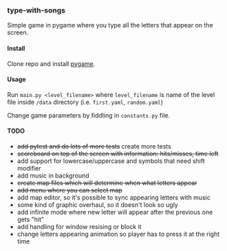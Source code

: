 ### type-with-songs

Simple game in pygame where you type all the letters that appear on the screen.

#### Install

Clone repo and install [pygame](https://www.pygame.org/wiki/GettingStarted).

#### Usage

Run `main.py <level_filename>` where `level_filename` is name of the level file inside `/data` directory (i.e. `first.yaml`, `random.yaml`)

Change game parameters by fiddling in `constants.py` file.

#### TODO

* ~~add pytest and do lots of more tests~~ create more tests
* ~~scoreboard on top of the screen with information: hits/misses, time left~~
* add support for lowercase/uppercase and symbols that need shift modifier
* add music in background
* ~~create map files which will determine when what letters appear~~
* ~~add menu where you can select map~~
* add map editor, so it's possible to sync appearing letters with music
* some kind of graphic overhaul, so it doesn't look so ugly
* add infinite mode where new letter will appear after the previous one gets "hit"
* add handling for window resising or block it
* change letters appearing animation so player has to press it at the right time
